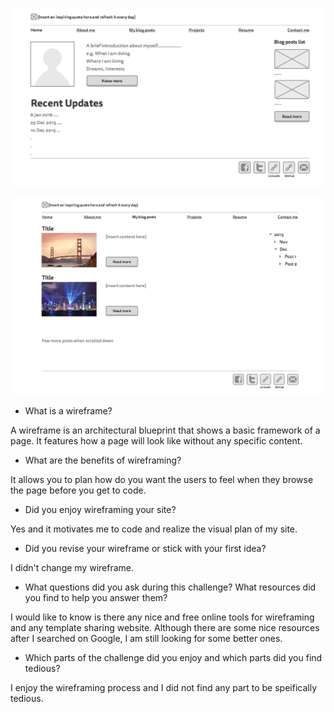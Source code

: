 ![Alt text](https://github.com/wly731/phase-0/blob/master/week-2/img/wireframe-home.png)

![Alt text](https://github.com/wly731/phase-0/blob/master/week-2/img/wireframe-blog-index.png)

* What is a wireframe?

A wireframe is an architectural blueprint that shows a basic framework of a page. It features how a page will look like without any specific content.

* What are the benefits of wireframing?

It allows you to plan how do you want the users to feel when they browse the page before you get to code.

* Did you enjoy wireframing your site?

Yes and it motivates me to code and realize the visual plan of my site.

* Did you revise your wireframe or stick with your first idea?

I didn't change my wireframe.

* What questions did you ask during this challenge? What resources did you find to help you answer them?

I would like to know is there any nice and free online tools for wireframing and any template sharing website. Although there are some nice resources after I searched on Google, I am still looking for some better ones.

* Which parts of the challenge did you enjoy and which parts did you find tedious?

I enjoy the wireframing process and I did not find any part to be speifically tedious.